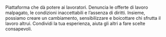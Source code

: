 Piattaforma che dà potere ai lavoratori. 
Denuncia le offerte di lavoro malpagato, le condizioni inaccettabili e l’assenza di diritti. 
Insieme, possiamo creare un cambiamento, sensibilizzare e boicottare chi sfrutta il lavoro altrui. 
Condividi la tua esperienza, aiuta gli altri a fare scelte consapevoli.
